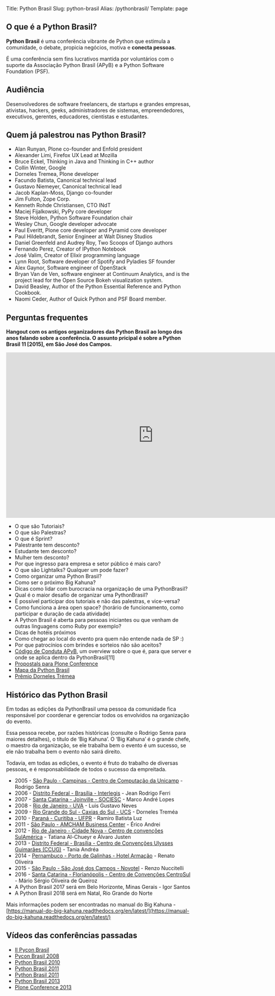 Title: Python Brasil
Slug: python-brasil
Alias: /pythonbrasil/
Template: page

## O que é a Python Brasil?

**Python Brasil** é uma conferência vibrante de Python que estimula a comunidade, o debate, propicia negócios, motiva e **conecta pessoas**.

É uma conferência sem fins lucrativos mantida por voluntários com o suporte da Associação Python Brasil (APyB) e a Python Software Foundation (PSF).

## Audiência

Desenvolvedores de software freelancers, de startups e grandes empresas, ativistas, hackers, geeks, administradores de sistemas, empreendedores, executivos, gerentes, educadores, cientistas e estudantes.

## Quem já palestrou nas Python Brasil?

- Alan Runyan, Plone co-founder and Enfold president
- Alexander Limi, Firefox UX Lead at Mozilla
- Bruce Eckel, Thinking in Java and Thinking in C++ author
- Collin Winter, Google
- Dorneles Tremea, Plone developer
- Facundo Batista, Canonical technical lead
- Gustavo Niemeyer, Canonical technical lead
- Jacob Kaplan-Moss, Django co-founder
- Jim Fulton, Zope Corp.
- Kenneth Rohde Christiansen, CTO INdT
- Maciej Fijalkowski, PyPy core developer
- Steve Holden, Python Software Foundation chair
- Wesley Chun, Google developer advocate
- Paul Everitt, Plone core developer and Pyramid core developer
- Paul Hildebrandt, Senior Engineer at Walt Disney Studios
- Daniel Greenfeld and Audrey Roy, Two Scoops of Django authors
- Fernando Perez, Creator of IPython Notebook
- José Valim, Creator of Elixir programming language
- Lynn Root, Software developer of Spotify and Pyladies SF founder
- Alex Gaynor, Software engineer of OpenStack
- Bryan Van de Ven, software engineer at Continuum Analytics, and is the project lead for the Open Source Bokeh visualization system.
- David Beasley, Author of the Python Essential Reference and Python Cookbook.
- Naomi Ceder, Author of Quick Python and PSF Board member.

## Perguntas frequentes

**Hangout com os antigos organizadores das Python Brasil ao longo dos anos falando sobre a conferência. O assunto pricipal é sobre a Python Brasil 11 [2015], em São José dos Campos.**

<iframe width="800" height="450" src="https://www.youtube.com/embed/YEWVyRF9zfw" frameborder="0" allowfullscreen></iframe>

- O que são Tutoriais?
- O que são Palestras?
- O que é Sprint?
- Palestrante tem desconto?
- Estudante tem desconto?
- Mulher tem desconto?
- Por que ingresso para empresa e setor público é mais caro?
- O que são Lightalks? Qualquer um pode fazer?
- Como organizar uma Python Brasil?
- Como ser o próximo Big Kahuna?
- Dicas como lidar com burocracia na organização de uma PythonBrasil?
- Qual é o maior desafio de organizar uma PythonBrasil?
- É possível participar dos tutoriais e não das palestras, e vice-versa?
- Como funciona a área open space? (horário de funcionamento, como participar e duração de cada atividade)
- A Python Brasil é aberta para pessoas iniciantes ou que venham de outras linguagens como Ruby por exemplo?
- Dicas de hotéis próximos
- Como chegar ao local do evento pra quem não entende nada de SP :)
- Por que patrocínios com brindes e sorteios não são aceitos?
- [Código de Conduta APyB](https://github.com/pythonbrasil/codigo-de-conduta), um overview sobre o que é, para que server e onde se aplica dentro da PythonBrasil[11]
- [Propostals para Plone Conference](https://plone.org/events/conferences/plone-conference-2016/2016-call-for-proposals)
- [Mapa da Python Brasil](https://mapa-pybr11.herokuapp.com/)
- [Prêmio Dorneles Trémea](https://www.youtube.com/watch?v=SlmB-g7uJdo)

## Histórico das Python Brasil

Em todas as edições da PythonBrasil uma pessoa da comunidade fica responsável por coordenar e gerenciar todos os envolvidos na organização do evento.

Essa pessoa recebe, por razões históricas (consulte o Rodrigo Senra para maiores detalhes), o título de ‘Big Kahuna’. O ‘Big Kahuna’ é o grande chefe, o maestro da organização, se ele trabalha bem o evento é um sucesso, se ele não trabalha bem o evento não sairá direito.

Todavia, em todas as edições, o evento é fruto do trabalho de diversas pessoas, e é responsabilidade de todos o sucesso da empreitada.

- 2005 - [São Paulo - Campinas - Centro de Computação da Unicamp](https://manual-do-big-kahuna.readthedocs.org/en/latest/historia/pyconbrasil.html) - Rodrigo Senra
- 2006 - [Distrito Federal - Brasília - Interlegis](https://manual-do-big-kahuna.readthedocs.org/en/latest/historia/pyconbrasil2.html) - Jean Rodrigo Ferri
- 2007 - [Santa Catarina - Joinville - SOCIESC](https://manual-do-big-kahuna.readthedocs.org/en/latest/historia/pyconbrasil3.html) - Marco André Lopes
- 2008 - [Rio de Janeiro - UVA](https://manual-do-big-kahuna.readthedocs.org/en/latest/historia/pyconbrasil2008.html) - Luis Gustavo Neves
- 2009 - [Rio Grande do Sul - Caxias do Sul - UCS](https://manual-do-big-kahuna.readthedocs.org/en/latest/historia/pythonbrasil5.html) - Dorneles Treméa
- 2010 - [Paraná - Curitiba - UFPR](https://manual-do-big-kahuna.readthedocs.org/en/latest/historia/pythonbrasil6.html) - Ramiro Batista Luz
- 2011 - [São Paulo - AMCHAM Business Center](https://manual-do-big-kahuna.readthedocs.org/en/latest/historia/pythonbrasil7.html) - Érico Andrei
- 2012 - [Rio de Janeiro - Cidade Nova - Centro de convenções SulAmérica](https://manual-do-big-kahuna.readthedocs.io/en/latest/historia/pythonbrasil8.html) - Tatiana Al-Chueyr e Álvaro Justen
- 2013 - [Distrito Federal - Brasília - Centro de Convenções Ulysses Guimarães (CCUG)](https://manual-do-big-kahuna.readthedocs.org/en/latest/historia/pythonbrasil9.html) - Tania Andréa
- 2014 - [Pernambuco - Porto de Galinhas - Hotel Armação](http://2014.pythonbrasil.org.br/) - Renato Oliveira
- 2015 - [São Paulo - São José dos Campos - Novotel](http://pythonbrasil.github.io/pythonbrasil11-site/) - Renzo Nuccitelli
- 2016 - [Santa Catarina - Florianópolis - Centro de Convenções CentroSul](http://2016.pythonbrasil.org.br/) - Mário Sérgio Oliveira de Queiroz
- A Python Brasil 2017 será em Belo Horizonte, Minas Gerais - Igor Santos
- A Python Brasil 2018 será em Natal, Rio Grande do Norte

Mais informações podem ser encontradas no manual do Big Kahuna - [https://manual-do-big-kahuna.readthedocs.org/en/latest/](https://manual-do-big-kahuna.readthedocs.org/en/latest/)

## Vídeos das conferências passadas

- [II Pycon Brasil](https://www.youtube.com/user/ericoandrei/videos)
- [Pycon Brasil 2008](https://www.youtube.com/user/opobre/videos)
- [Python Brasil 2010](https://www.youtube.com/watch?v=iuKjxeHLVOU&list=PLqjh1U8eZaP5Qd-IXAxhSXoO6MXZjfP_b)
- [Python Brasil 2011](https://www.youtube.com/watch?v=kMwZpxm_Pac&list=PLqjh1U8eZaP4GVDc2sB-nbZdim13rUU74)
- [Python Brasil 2011](https://www.youtube.com/watch?v=oj3l-VuIIVw&list=PLF6D4A34C424514D3)
- [Python Brasil 2013](https://www.youtube.com/watch?v=FnZTQGKG7dA&list=PLqjh1U8eZaP6TM0tCdLVeiB0LTBkaEBai)
- [Plone Conference 2013](https://www.youtube.com/watch?v=4x_vjgKPyhA&list=PLqjh1U8eZaP4QiTZlx4XFKIannYcMr_am)
